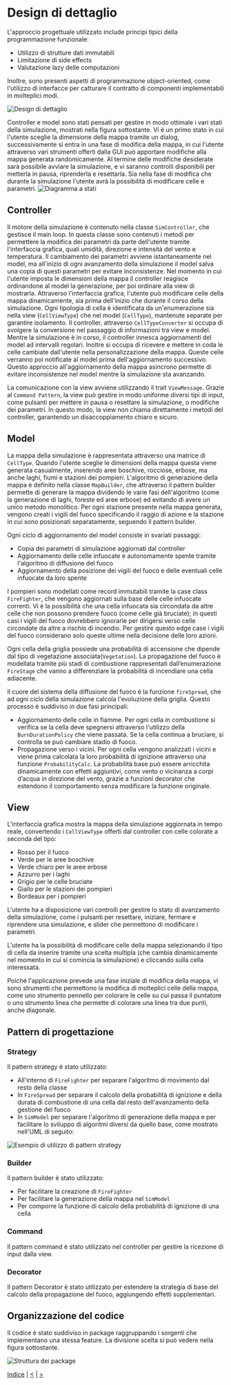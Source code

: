 # Design di dettaglio
L'approccio progettuale utilizzato include principi tipici della programmazione funzionale:
- Utilizzo di strutture dati immutabili 
- Limitazione di side effects
- Valutazione lazy delle computazioni

Inoltre, sono presenti aspetti di programmazione object-oriented, come l'utilizzo di interfacce per catturare il contratto di componenti implementabili in molteplici modi.

![Design di dettaglio](../img/detailed-design.png)

Controller e model sono stati pensati per gestire in modo ottimale i vari stati della simulazione, mostrati nella figura sottostante. Vi è un primo stato in cui l'utente sceglie la dimensione della mappa tramite un dialog, successivamente si entra in una fase di modifica della mappa, in cui l'utente attraverso vari strumenti offerti dalla GUI può apportare modifiche alla mappa generata randomicamente. Al termine delle modifiche desiderate sarà possibile avviare la simulazione, e vi saranno controlli disponibili per metterla in pausa, riprenderla e resettarla. Sia nella fase di modifica che durante la simulazione l'utente avrà la possibilità di modificare celle e parametri.
![Diagramma a stati](../img/state-diagram.png)


## Controller
Il motore della simulazione è contenuto nella classe `SimController`, che gestisce il main loop.
In questa classe sono contenuti i metodi per permettere la modifica dei parametri da parte dell'utente tramite l'interfaccia grafica, quali umidità, direzione e intensità del vento e temperatura.
Il cambiamento dei parametri avviene istantaneamente nel model, ma all'inizio di ogni avanzamento della simulazione il model salva una copia di questi parametri per evitare inconsistenze.
Nel momento in cui l'utente imposta le dimensioni della mappa il controller reagisce ordinandone al model la generazione, per poi ordinare alla view di mostrarla.
Attraverso l'interfaccia grafica, l'utente può modificare celle della mappa dinamicamente, sia prima dell'inizio che durante il corso della simulazione.
Ogni tipologia di cella è identificata da un'enumerazione sia nella view (`CellViewType`) che nel model (`CellType`), mantenute separate per garantire isolamento.
Il controller, attraverso `CellTypeConverter` si occupa di svolgere la conversione nel passaggio di informazioni tra view e model.
Mentre la simulazione è in corso, il controller innesca aggiornamenti del model ad intervalli regolari.
Inoltre si occupa di ricevere e mettere in coda le celle cambiate dall'utente nella personalizzazione della mappa.
Queste celle verranno poi notificate al model prima dell'aggiornamento successivo.
Questo approccio all'aggiornamento della mappa asincrono permette di evitare inconsistenze nel model mentre la simulazione sta avanzando.

La comunicazione con la view avviene utilizzando il trait `ViewMessage`.
Grazie al `Command Pattern`, la view può gestire in modo uniforme diversi tipi di input, come pulsanti per mettere in pausa o resettare la simulazione, o modifiche dei parametri.
In questo modo, la view non chiama direttamente i metodi del controller, garantendo un disaccoppiamento chiaro e sicuro.

## Model
La mappa della simulazione è rappresentata attraverso una matrice di `CellType`.
Quando l'utente sceglie le dimensioni della mappa questa viene generata casualmente, inserendo aree boschive, rocciose, erbose, ma anche laghi, fiumi e stazioni dei pompieri.
L'algoritmo di generazione della mappa è definito nella classe `MapBuilder`, che attraverso il pattern builder permette di generare la mappa dividendo le varie fasi dell'algoritmo (come la generazione di laghi, foreste ed aree erbose) ed evitando di avere un unico metodo monolitico. 
Per ogni stazione presente nella mappa generata, vengono creati i vigili del fuoco specificando il raggio di azione e la stazione in cui sono posizionati separatamente, seguendo il pattern builder.

Ogni ciclo di aggiornamento del model consiste in svariati passaggi:
- Copia dei parametri di simulazione aggiornati dal controller
- Aggiornamento delle celle infuocate e autonomamente spente tramite l'algoritmo di diffusione del fuoco
- Aggiornamento della posizione dei vigili del fuoco e delle eventuali celle infuocate da loro spente

I pompieri sono modellati come record immutabili tramite la case class `FireFighter`, che vengono aggiornati sulla base delle celle infuocate correnti.
Vi è la possibilità che una cella infuocata sia circondata da altre celle che non possono prendere fuoco (come celle già bruciate); in questi casi i vigili del fuoco dovrebbero ignorarle per dirigersi verso celle circondate da altre a rischio di incendio.
Per gestire questo edge case i vigili del fuoco considerano solo queste ultime nella decisione delle loro azioni.  

Ogni cella della griglia possiede una probabilità di accensione che dipende dal tipo di vegetazione associata(`Vegetation`).
La propagazione del fuoco è modellata tramite più stadi di combustione rappresentati dall’enumerazione `FireStage` che vanno a differenziare la probabilità di incendiare una cella adiacente. 

Il cuore del sistema della diffusione del fuoco è la funzione `fireSpread`, che ad ogni ciclo della simulazione calcola l'evoluzione della griglia.
Questo processo è suddiviso in due fasi principali:
- Aggiornamento delle celle in fiamme. Per ogni cella in combustione si verifica se la cella deve spegnersi attraverso l'utilizzo della `BurnDurationPolicy` che viene passata. Se la cella continua a bruciare, si controlla se può cambiare stadio di fuoco.
- Propagazione verso i vicini. Per ogni cella vengono analizzati i vicini e viene prima calcolata la loro probabilità di ignizione attraverso una funzione `ProbabilityCalc`. La probabilità base può essere arricchita dinamicamente con effetti aggiuntivi, come vento o vicinanza a corpi d’acqua in direzione del vento, grazie a funzioni decorator che estendono il comportamento senza modificare la funzione originale.

## View
L'interfaccia grafica mostra la mappa della simulazione aggiornata in tempo reale, convertendo i `CellViewType` offerti dal controller con celle colorate a seconda del tipo:
- Rosso per il fuoco
- Verde per le aree boschive
- Verde chiaro per le aree erbose
- Azzurro per i laghi
- Grigio per le celle bruciate
- Giallo per le stazioni dei pompieri
- Bordeaux per i pompieri

L'utente ha a disposizione vari controlli per gestire lo stato di avanzamento della simulazione, come i pulsanti per resettare, iniziare, fermare e riprendere una simulazione, e slider che permettono di modificare i parametri.

L'utente ha la possibilità di modificare celle della mappa selezionando il tipo di cella da inserire tramite una scelta multipla (che cambia dinamicamente nel momento in cui si comincia la simulazione) e cliccando sulla cella interessata. 

Poiché l'applicazione prevede una fase iniziale di modifica della mappa, vi sono strumenti che permettono la modifica di molteplici celle della mappa, come uno strumento pennello per colorare le celle su cui passa il puntatore o uno strumento linea che permette di colorare una linea tra due punti, anche diagonale. 


## Pattern di progettazione

### Strategy
Il pattern strategy è stato utilizzato:
 - All'interno di `FireFighter` per separare l'algoritmo di movimento dal resto della classe
 - In `FireSpread` per separare il calcolo della probabilità di ignizione e della durata di combustione di una cella dal resto dell'avanzamento della gestione del fuoco
 - In `SimModel` per separare l'algoritmo di generazione della mappa e per facilitare lo sviluppo di algoritmi diversi da quello base, come mostrato nell'UML di seguito:

![Esempio di utilizzo di pattern strategy](../img/strategy.png)


### Builder
Il pattern builder è stato utilizzato:
 - Per facilitare la creazione di `FireFighter`
 - Per facilitare la generazione della mappa nel `SimModel`
 - Per comporre la funzione di calcolo della probabilità di ignizione di una cella

### Command
Il pattern command è stato utilizzato nel controller per gestire la ricezione di input dalla view.

### Decorator
Il pattern Decorator è stato utilizzato per estendere la strategia di base del calcolo della propagazione del fuoco, aggiungendo effetti supplementari.

## Organizzazione del codice
Il codice è stato suddiviso in package raggruppando i sorgenti che implementano una stessa feature. La divisione scelta si può vedere nella figura sottostante.

![Struttura dei package](../img/package-structure.png)

[Indice](../index.md) |
[<](../3-architecture/index.md) |
[>](../5-implementation/index.md)
